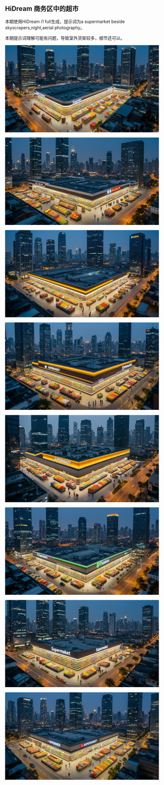 ## HiDream 商务区中的超市

本期使用HiDream i1 full生成，提示词为a supermarket beside skyscrapers,night,aerial photography。

本期提示词理解可能有问题，导致室外货架较多，细节还可以。

![ComfyUI_00001_.jpg](https://github.com/Willian7004/media-blog/blob/main/files/202505/2025051209/ComfyUI_00001_.jpg?raw=true)

![ComfyUI_00002_.jpg](https://github.com/Willian7004/media-blog/blob/main/files/202505/2025051209/ComfyUI_00002_.jpg?raw=true)

![ComfyUI_00004_.jpg](https://github.com/Willian7004/media-blog/blob/main/files/202505/2025051209/ComfyUI_00004_.jpg?raw=true)

![ComfyUI_00005_.jpg](https://github.com/Willian7004/media-blog/blob/main/files/202505/2025051209/ComfyUI_00005_.jpg?raw=true)

![ComfyUI_00007_.jpg](https://github.com/Willian7004/media-blog/blob/main/files/202505/2025051209/ComfyUI_00007_.jpg?raw=true)

![ComfyUI_00008_.jpg](https://github.com/Willian7004/media-blog/blob/main/files/202505/2025051209/ComfyUI_00008_.jpg?raw=true)

![ComfyUI_00009_.jpg](https://github.com/Willian7004/media-blog/blob/main/files/202505/2025051209/ComfyUI_00009_.jpg?raw=true)

![ComfyUI_00010_.jpg](https://github.com/Willian7004/media-blog/blob/main/files/202505/2025051209/ComfyUI_00010_.jpg?raw=true)